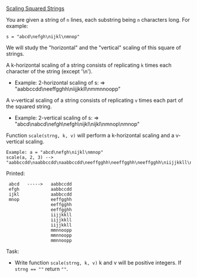 [Scaling Squared Strings](https://www.codewars.com/kata/scaling-squared-strings)

You are given a string of `n` lines, each substring being `n` characters long. For example:

`s = "abcd\nefgh\nijkl\nmnop"`

We will study the "horizontal" and the "vertical" scaling of this square of strings.

A k-horizontal scaling of a string consists of replicating `k` times each character of the string (except '\n').

   + Example: 2-horizontal scaling of s: => "aabbccdd\neeffgghh\niijjkkll\nmmnnoopp"

A v-vertical scaling of a string consists of replicating `v` times each part of the squared string.
   
   + Example: 2-vertical scaling of s: => "abcd\nabcd\nefgh\nefgh\nijkl\nijkl\nmnop\nmnop"

Function `scale(strng, k, v)` will perform a k-horizontal scaling and a v-vertical scaling.

    Example: a = "abcd\nefgh\nijkl\nmnop"
    scale(a, 2, 3) --> "aabbccdd\naabbccdd\naabbccdd\neeffgghh\neeffgghh\neeffgghh\niijjkkll\niijjkkll\niijjkkll\nmmnnoopp\nmmnnoopp\nmmnnoopp"

Printed:

     abcd   ----->   aabbccdd
     efgh            aabbccdd
     ijkl            aabbccdd
     mnop            eeffgghh
                     eeffgghh
                     eeffgghh
                     iijjkkll
                     iijjkkll
                     iijjkkll
                     mmnnoopp
                     mmnnoopp
                     mmnnoopp

Task:

   + Write function `scale(strng, k, v)` k and v will be positive integers. If `strng == ""` return `""`.



